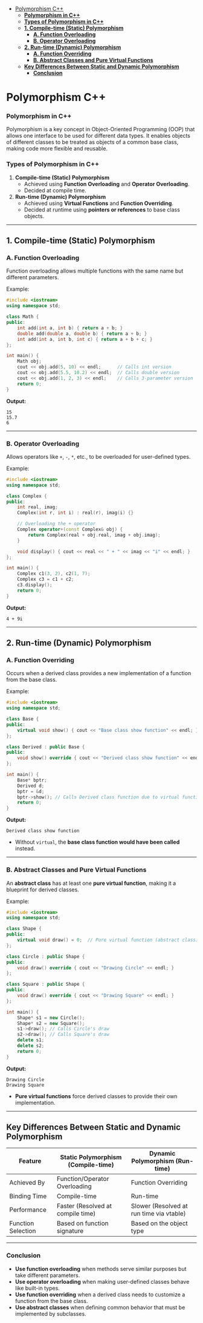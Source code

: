 - [Polymorphism C++](#polymorphism-c)
    - [**Polymorphism in C++**](#polymorphism-in-c)
    - [**Types of Polymorphism in C++**](#types-of-polymorphism-in-c)
  - [**1. Compile-time (Static) Polymorphism**](#1-compile-time-static-polymorphism)
    - [**A. Function Overloading**](#a-function-overloading)
    - [**B. Operator Overloading**](#b-operator-overloading)
  - [**2. Run-time (Dynamic) Polymorphism**](#2-run-time-dynamic-polymorphism)
    - [**A. Function Overriding**](#a-function-overriding)
    - [**B. Abstract Classes and Pure Virtual Functions**](#b-abstract-classes-and-pure-virtual-functions)
  - [**Key Differences Between Static and Dynamic Polymorphism**](#key-differences-between-static-and-dynamic-polymorphism)
    - [**Conclusion**](#conclusion)

# Polymorphism C++

### **Polymorphism in C++**

Polymorphism is a key concept in Object-Oriented Programming (OOP) that allows one interface to be used for different data types. It enables objects of different classes to be treated as objects of a common base class, making code more flexible and reusable.

### **Types of Polymorphism in C++**

1. **Compile-time (Static) Polymorphism**
    - Achieved using **Function Overloading** and **Operator Overloading**.
    - Decided at compile time.
2. **Run-time (Dynamic) Polymorphism**
    - Achieved using **Virtual Functions** and **Function Overriding**.
    - Decided at runtime using **pointers or references** to base class objects.

---

## **1. Compile-time (Static) Polymorphism**

### **A. Function Overloading**

Function overloading allows multiple functions with the same name but different parameters.

Example:

```cpp
#include <iostream>
using namespace std;

class Math {
public:
    int add(int a, int b) { return a + b; }
    double add(double a, double b) { return a + b; }
    int add(int a, int b, int c) { return a + b + c; }
};

int main() {
    Math obj;
    cout << obj.add(5, 10) << endl;      // Calls int version
    cout << obj.add(5.5, 10.2) << endl;  // Calls double version
    cout << obj.add(1, 2, 3) << endl;    // Calls 3-parameter version
    return 0;
}

```

**Output:**

```
15
15.7
6

```

---

### **B. Operator Overloading**

Allows operators like `+`, `-`, `*`, etc., to be overloaded for user-defined types.

Example:

```cpp
#include <iostream>
using namespace std;

class Complex {
public:
    int real, imag;
    Complex(int r, int i) : real(r), imag(i) {}

    // Overloading the + operator
    Complex operator+(const Complex& obj) {
        return Complex(real + obj.real, imag + obj.imag);
    }

    void display() { cout << real << " + " << imag << "i" << endl; }
};

int main() {
    Complex c1(3, 2), c2(1, 7);
    Complex c3 = c1 + c2;
    c3.display();
    return 0;
}

```

**Output:**

```
4 + 9i

```

---

## **2. Run-time (Dynamic) Polymorphism**

### **A. Function Overriding**

Occurs when a derived class provides a new implementation of a function from the base class.

Example:

```cpp
#include <iostream>
using namespace std;

class Base {
public:
    virtual void show() { cout << "Base class show function" << endl; }
};

class Derived : public Base {
public:
    void show() override { cout << "Derived class show function" << endl; }
};

int main() {
    Base* bptr;
    Derived d;
    bptr = &d;
    bptr->show(); // Calls Derived class function due to virtual function
    return 0;
}

```

**Output:**

```
Derived class show function

```

- Without `virtual`, the **base class function would have been called** instead.

---

### **B. Abstract Classes and Pure Virtual Functions**

An **abstract class** has at least one **pure virtual function**, making it a blueprint for derived classes.

Example:

```cpp
#include <iostream>
using namespace std;

class Shape {
public:
    virtual void draw() = 0;  // Pure virtual function (abstract class)
};

class Circle : public Shape {
public:
    void draw() override { cout << "Drawing Circle" << endl; }
};

class Square : public Shape {
public:
    void draw() override { cout << "Drawing Square" << endl; }
};

int main() {
    Shape* s1 = new Circle();
    Shape* s2 = new Square();
    s1->draw(); // Calls Circle's draw
    s2->draw(); // Calls Square's draw
    delete s1;
    delete s2;
    return 0;
}

```

**Output:**

```
Drawing Circle
Drawing Square

```

- **Pure virtual functions** force derived classes to provide their own implementation.

---

## **Key Differences Between Static and Dynamic Polymorphism**

| Feature | Static Polymorphism (Compile-time) | Dynamic Polymorphism (Run-time) |
| --- | --- | --- |
| Achieved By | Function/Operator Overloading | Function Overriding |
| Binding Time | Compile-time | Run-time |
| Performance | Faster (Resolved at compile time) | Slower (Resolved at run time via vtable) |
| Function Selection | Based on function signature | Based on the object type |

---

### **Conclusion**

- **Use function overloading** when methods serve similar purposes but take different parameters.
- **Use operator overloading** when making user-defined classes behave like built-in types.
- **Use function overriding** when a derived class needs to customize a function from the base class.
- **Use abstract classes** when defining common behavior that must be implemented by subclasses.
